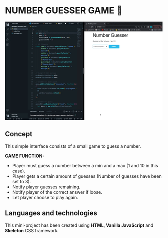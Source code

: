 # NUMBER GUESSER GAME 🎲
<img 
     width="550"  
     src="https://raw.githubusercontent.com/LoreMatey/number-guesser-skeleton/main/Number-guesser.gif" 
/>

## Concept

This simple interface consists of a small game to guess a number.

**GAME FUNCTION:**
- Player must guess a number between a min and a max (1 and 10 in this case).
- Player gets a certain amount of guesses (Number of guesses have been set to 3).
- Notify player guesses remaining.
- Notify player of the correct answer if loose.
- Let player choose to play again.

## Languages and technologies

This mini-project has been created using **HTML, Vanilla JavaScript** and **Skeleton** CSS framework.
